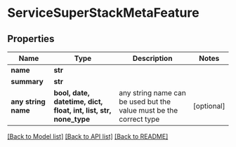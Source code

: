 # ServiceSuperStackMetaFeature


## Properties
Name | Type | Description | Notes
------------ | ------------- | ------------- | -------------
**name** | **str** |  | 
**summary** | **str** |  | 
**any string name** | **bool, date, datetime, dict, float, int, list, str, none_type** | any string name can be used but the value must be the correct type | [optional]

[[Back to Model list]](../README.md#documentation-for-models) [[Back to API list]](../README.md#documentation-for-api-endpoints) [[Back to README]](../README.md)


